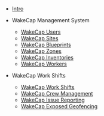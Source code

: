 <!-- docs/_sidebar.md -->

* [Intro](/)

* WakeCap Management System

    * [WakeCap Users](users.md)
    * [WakeCap Sites](sites.md)
    * [WakeCap Blueprints](blueprints.md)
    * [WakeCap Zones](zones.md)
    * [WakeCap Inventories](inventory.md)
    * [WakeCap Workers](workers.md)

* WakeCap Work Shifts

    * [WakeCap Work Shifts](workshifts.md)
    * [WakeCap Crew Management](crews.md)
    * [WakeCap Issue Reporting](issues.md)
    * [WakeCap Exposed Geofencing](geofencing.md)